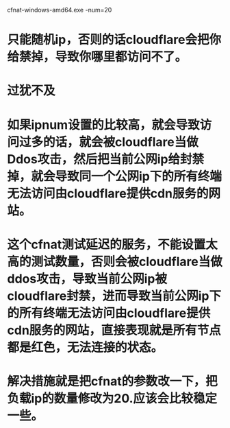 cfnat-windows-amd64.exe -num=20
# 只能随机ip，否则的话cloudflare会把你给禁掉，导致你哪里都访问不了。
# 过犹不及
# 如果ipnum设置的比较高，就会导致访问过多的话，就会被cloudflare当做Ddos攻击，然后把当前公网ip给封禁掉，就会导致同一个公网ip下的所有终端无法访问由cloudflare提供cdn服务的网站。
# 这个cfnat测试延迟的服务，不能设置太高的测试数量，否则会被cloudflare当做ddos攻击，导致当前公网ip被cloudflare封禁，进而导致当前公网ip下的所有终端无法访问由cloudflare提供cdn服务的网站，直接表现就是所有节点都是红色，无法连接的状态。
# 解决措施就是把cfnat的参数改一下，把负载ip的数量修改为20.应该会比较稳定一些。
